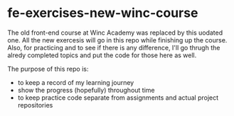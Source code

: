 # fe-exercises-new-winc-course

The old front-end course at Winc Academy was replaced by this uodated one. All the new
exercesis will go in this repo while finishing up the course. Also, for practicing and
to see if there is any difference, I'll go thrugh the alredy completed topics and put the
code for those here as well.

The purpose of this repo is:
 - to keep a record of my learning journey
 - show the progress (hopefully) throughout time
 - to keep practice code separate from assignments and actual project repositories

